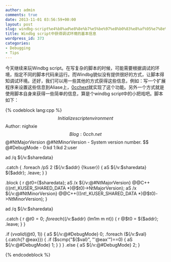 ```yaml
---
author: admin
comments: true
date: 2013-11-01 03:56:59+00:00
layout: post
slug: windbg-script%e4%b8%ad%e8%8e%b7%e5%be%97%e8%b0%83%e8%af%95%e7%8e%af%e5%a2%83%e7%9a%84%e5%9f%ba%e6%9c%ac%e4%bf%a1%e6%81%af
title: Windbg script中获得调试环境的基本信息
wordpress_id: 373
categories:
- Debugging
- Tips
---
```


今天继续来玩Windbg script。在写复杂的脚本的时候，可能需要根据调试的环境，指定不同的脚本代码来运行。而Windbg貌似没有提供很好的方式，让脚本得知调试环境。还好，我们可以用一些其他的方式获得这些信息，例如：写一个扩展程序来设置这些信息到Aliase上，[0cchext](https://github.com/0cch/0cchext)就实现了这个功能。另外一个方式就是使用脚本自身来获得一些简单的信息，算是个windbg script中的小把戏吧。脚本如下：

{% codeblock lang:cpp %}
$$ Initialize script environment
$$ Author: nighxie 
$$ Blog: 0cch.net
$$ @#NtMajorVersion @#NtMinorVersion - System version number.
$$ @#DebugMode - 0:kd 1:lkd 2:user

ad /q ${/v:$sharedata} 

.catch {
    .foreach /pS 2 (${/v:$addr} {!kuser}) {
        aS ${/v:$sharedata} ${$addr};
        .leave;
    }
}

.block {
    r @$t0=${$sharedata};
    aS /x ${/v:@#NtMajorVersion} @@C++(((nt!_KUSER_SHARED_DATA *)@$t0)->NtMajorVersion);
    aS /x ${/v:@#NtMinorVersion} @@C++(((nt!_KUSER_SHARED_DATA *)@$t0)->NtMinorVersion);
}

ad /q ${/v:$sharedata} 

.catch {
    r @$t0 = 0;
    .foreach (${/v:$addr} {lm1m m nt}) {
        r @$t0 = ${$addr};
        .leave;
    }
}

.if ($vvalid(@$t0, 1)) {
    aS ${/v:@#DebugMode} 0;
     .foreach (${/v:$val} {.catch{? @eax}}) {
        .if ($scmp("${$val}", "\'@eax\'")==0) {
            aS ${/v:@#DebugMode} 1;
        }
    }
}
.else {
    aS ${/v:@#DebugMode} 2;
}

{% endcodeblock %}


